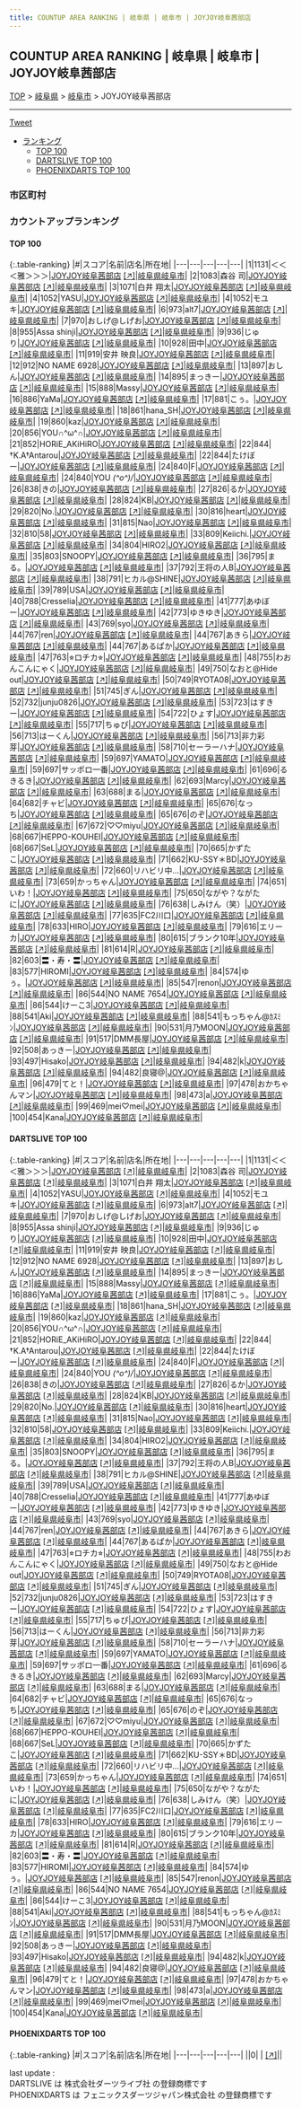 ```yaml
---
title: COUNTUP AREA RANKING | 岐阜県 | 岐阜市 | JOYJOY岐阜茜部店
---
```

## COUNTUP AREA RANKING | 岐阜県 | 岐阜市 | JOYJOY岐阜茜部店

[TOP](/darts/rank/) > [岐阜県](/darts/rank/岐阜県/) > [岐阜市](/darts/rank/岐阜県/岐阜市/) > JOYJOY岐阜茜部店

___

<a href="https://twitter.com/share?ref_src=twsrc%5Etfw" data-text="COUNTUP AREA RANKING | 岐阜県岐阜市JOYJOY岐阜茜部店" class="twitter-share-button" data-hashtags="DARTSLIVE,PHOENIXDARTS,darts,ダーツ" data-show-count="false">Tweet</a>

* [ランキング](#カウントアップランキング)
    * [TOP 100](#top-100)
    * [DARTSLIVE TOP 100](#dartslive-top-100)
    * [PHOENIXDARTS TOP 100](#phoenixdarts-top-100)

### 市区町村

<ul>

</ul>

### カウントアップランキング

#### TOP 100



{:.table-ranking}
|#|スコア|名前|店名|所在地|
|---|---|---|---|---|
|1|1131|<span class="rank-name-dl">＜＜＜雅＞＞＞</span>|<a href="/darts/rank/shops/19bf92dfd592dc99774c926eb736cb5a.html">JOYJOY岐阜茜部店</a> <a href="https://search.dartslive.com/jp/shop/19bf92dfd592dc99774c926eb736cb5a">[↗]</a>|<a href="/darts/rank/岐阜県/岐阜市">岐阜県岐阜市</a>|
|2|1083|<span class="rank-name-dl">森谷 司</span>|<a href="/darts/rank/shops/19bf92dfd592dc99774c926eb736cb5a.html">JOYJOY岐阜茜部店</a> <a href="https://search.dartslive.com/jp/shop/19bf92dfd592dc99774c926eb736cb5a">[↗]</a>|<a href="/darts/rank/岐阜県/岐阜市">岐阜県岐阜市</a>|
|3|1071|<span class="rank-name-dl">白井 翔太</span>|<a href="/darts/rank/shops/19bf92dfd592dc99774c926eb736cb5a.html">JOYJOY岐阜茜部店</a> <a href="https://search.dartslive.com/jp/shop/19bf92dfd592dc99774c926eb736cb5a">[↗]</a>|<a href="/darts/rank/岐阜県/岐阜市">岐阜県岐阜市</a>|
|4|1052|<span class="rank-name-dl">YASU</span>|<a href="/darts/rank/shops/19bf92dfd592dc99774c926eb736cb5a.html">JOYJOY岐阜茜部店</a> <a href="https://search.dartslive.com/jp/shop/19bf92dfd592dc99774c926eb736cb5a">[↗]</a>|<a href="/darts/rank/岐阜県/岐阜市">岐阜県岐阜市</a>|
|4|1052|<span class="rank-name-dl">モユキ</span>|<a href="/darts/rank/shops/19bf92dfd592dc99774c926eb736cb5a.html">JOYJOY岐阜茜部店</a> <a href="https://search.dartslive.com/jp/shop/19bf92dfd592dc99774c926eb736cb5a">[↗]</a>|<a href="/darts/rank/岐阜県/岐阜市">岐阜県岐阜市</a>|
|6|973|<span class="rank-name-dl">alt7</span>|<a href="/darts/rank/shops/19bf92dfd592dc99774c926eb736cb5a.html">JOYJOY岐阜茜部店</a> <a href="https://search.dartslive.com/jp/shop/19bf92dfd592dc99774c926eb736cb5a">[↗]</a>|<a href="/darts/rank/岐阜県/岐阜市">岐阜県岐阜市</a>|
|7|970|<span class="rank-name-dl">おしげ@しげお</span>|<a href="/darts/rank/shops/19bf92dfd592dc99774c926eb736cb5a.html">JOYJOY岐阜茜部店</a> <a href="https://search.dartslive.com/jp/shop/19bf92dfd592dc99774c926eb736cb5a">[↗]</a>|<a href="/darts/rank/岐阜県/岐阜市">岐阜県岐阜市</a>|
|8|955|<span class="rank-name-dl">Assa shinji</span>|<a href="/darts/rank/shops/19bf92dfd592dc99774c926eb736cb5a.html">JOYJOY岐阜茜部店</a> <a href="https://search.dartslive.com/jp/shop/19bf92dfd592dc99774c926eb736cb5a">[↗]</a>|<a href="/darts/rank/岐阜県/岐阜市">岐阜県岐阜市</a>|
|9|936|<span class="rank-name-dl">じゅり</span>|<a href="/darts/rank/shops/19bf92dfd592dc99774c926eb736cb5a.html">JOYJOY岐阜茜部店</a> <a href="https://search.dartslive.com/jp/shop/19bf92dfd592dc99774c926eb736cb5a">[↗]</a>|<a href="/darts/rank/岐阜県/岐阜市">岐阜県岐阜市</a>|
|10|928|<span class="rank-name-dl">田中</span>|<a href="/darts/rank/shops/19bf92dfd592dc99774c926eb736cb5a.html">JOYJOY岐阜茜部店</a> <a href="https://search.dartslive.com/jp/shop/19bf92dfd592dc99774c926eb736cb5a">[↗]</a>|<a href="/darts/rank/岐阜県/岐阜市">岐阜県岐阜市</a>|
|11|919|<span class="rank-name-dl">安井 映良</span>|<a href="/darts/rank/shops/19bf92dfd592dc99774c926eb736cb5a.html">JOYJOY岐阜茜部店</a> <a href="https://search.dartslive.com/jp/shop/19bf92dfd592dc99774c926eb736cb5a">[↗]</a>|<a href="/darts/rank/岐阜県/岐阜市">岐阜県岐阜市</a>|
|12|912|<span class="rank-name-dl">NO NAME 6928</span>|<a href="/darts/rank/shops/19bf92dfd592dc99774c926eb736cb5a.html">JOYJOY岐阜茜部店</a> <a href="https://search.dartslive.com/jp/shop/19bf92dfd592dc99774c926eb736cb5a">[↗]</a>|<a href="/darts/rank/岐阜県/岐阜市">岐阜県岐阜市</a>|
|13|897|<span class="rank-name-dl">おしん</span>|<a href="/darts/rank/shops/19bf92dfd592dc99774c926eb736cb5a.html">JOYJOY岐阜茜部店</a> <a href="https://search.dartslive.com/jp/shop/19bf92dfd592dc99774c926eb736cb5a">[↗]</a>|<a href="/darts/rank/岐阜県/岐阜市">岐阜県岐阜市</a>|
|14|895|<span class="rank-name-dl">まっきー</span>|<a href="/darts/rank/shops/19bf92dfd592dc99774c926eb736cb5a.html">JOYJOY岐阜茜部店</a> <a href="https://search.dartslive.com/jp/shop/19bf92dfd592dc99774c926eb736cb5a">[↗]</a>|<a href="/darts/rank/岐阜県/岐阜市">岐阜県岐阜市</a>|
|15|888|<span class="rank-name-dl">Massy</span>|<a href="/darts/rank/shops/19bf92dfd592dc99774c926eb736cb5a.html">JOYJOY岐阜茜部店</a> <a href="https://search.dartslive.com/jp/shop/19bf92dfd592dc99774c926eb736cb5a">[↗]</a>|<a href="/darts/rank/岐阜県/岐阜市">岐阜県岐阜市</a>|
|16|886|<span class="rank-name-dl">YaMa</span>|<a href="/darts/rank/shops/19bf92dfd592dc99774c926eb736cb5a.html">JOYJOY岐阜茜部店</a> <a href="https://search.dartslive.com/jp/shop/19bf92dfd592dc99774c926eb736cb5a">[↗]</a>|<a href="/darts/rank/岐阜県/岐阜市">岐阜県岐阜市</a>|
|17|881|<span class="rank-name-dl">こぅ。</span>|<a href="/darts/rank/shops/19bf92dfd592dc99774c926eb736cb5a.html">JOYJOY岐阜茜部店</a> <a href="https://search.dartslive.com/jp/shop/19bf92dfd592dc99774c926eb736cb5a">[↗]</a>|<a href="/darts/rank/岐阜県/岐阜市">岐阜県岐阜市</a>|
|18|861|<span class="rank-name-dl">hana_SH</span>|<a href="/darts/rank/shops/19bf92dfd592dc99774c926eb736cb5a.html">JOYJOY岐阜茜部店</a> <a href="https://search.dartslive.com/jp/shop/19bf92dfd592dc99774c926eb736cb5a">[↗]</a>|<a href="/darts/rank/岐阜県/岐阜市">岐阜県岐阜市</a>|
|19|860|<span class="rank-name-dl">kaz</span>|<a href="/darts/rank/shops/19bf92dfd592dc99774c926eb736cb5a.html">JOYJOY岐阜茜部店</a> <a href="https://search.dartslive.com/jp/shop/19bf92dfd592dc99774c926eb736cb5a">[↗]</a>|<a href="/darts/rank/岐阜県/岐阜市">岐阜県岐阜市</a>|
|20|856|<span class="rank-name-dl">YOU∩^ω^∩</span>|<a href="/darts/rank/shops/19bf92dfd592dc99774c926eb736cb5a.html">JOYJOY岐阜茜部店</a> <a href="https://search.dartslive.com/jp/shop/19bf92dfd592dc99774c926eb736cb5a">[↗]</a>|<a href="/darts/rank/岐阜県/岐阜市">岐阜県岐阜市</a>|
|21|852|<span class="rank-name-dl">HORiE_AKiHiRO</span>|<a href="/darts/rank/shops/19bf92dfd592dc99774c926eb736cb5a.html">JOYJOY岐阜茜部店</a> <a href="https://search.dartslive.com/jp/shop/19bf92dfd592dc99774c926eb736cb5a">[↗]</a>|<a href="/darts/rank/岐阜県/岐阜市">岐阜県岐阜市</a>|
|22|844|<span class="rank-name-dl">†K.A†Antarou</span>|<a href="/darts/rank/shops/19bf92dfd592dc99774c926eb736cb5a.html">JOYJOY岐阜茜部店</a> <a href="https://search.dartslive.com/jp/shop/19bf92dfd592dc99774c926eb736cb5a">[↗]</a>|<a href="/darts/rank/岐阜県/岐阜市">岐阜県岐阜市</a>|
|22|844|<span class="rank-name-dl">たけぼー</span>|<a href="/darts/rank/shops/19bf92dfd592dc99774c926eb736cb5a.html">JOYJOY岐阜茜部店</a> <a href="https://search.dartslive.com/jp/shop/19bf92dfd592dc99774c926eb736cb5a">[↗]</a>|<a href="/darts/rank/岐阜県/岐阜市">岐阜県岐阜市</a>|
|24|840|<span class="rank-name-dl">F</span>|<a href="/darts/rank/shops/19bf92dfd592dc99774c926eb736cb5a.html">JOYJOY岐阜茜部店</a> <a href="https://search.dartslive.com/jp/shop/19bf92dfd592dc99774c926eb736cb5a">[↗]</a>|<a href="/darts/rank/岐阜県/岐阜市">岐阜県岐阜市</a>|
|24|840|<span class="rank-name-dl">YOU *\(^o^)/*</span>|<a href="/darts/rank/shops/19bf92dfd592dc99774c926eb736cb5a.html">JOYJOY岐阜茜部店</a> <a href="https://search.dartslive.com/jp/shop/19bf92dfd592dc99774c926eb736cb5a">[↗]</a>|<a href="/darts/rank/岐阜県/岐阜市">岐阜県岐阜市</a>|
|26|838|<span class="rank-name-dl">きの</span>|<a href="/darts/rank/shops/19bf92dfd592dc99774c926eb736cb5a.html">JOYJOY岐阜茜部店</a> <a href="https://search.dartslive.com/jp/shop/19bf92dfd592dc99774c926eb736cb5a">[↗]</a>|<a href="/darts/rank/岐阜県/岐阜市">岐阜県岐阜市</a>|
|27|826|<span class="rank-name-dl">るか</span>|<a href="/darts/rank/shops/19bf92dfd592dc99774c926eb736cb5a.html">JOYJOY岐阜茜部店</a> <a href="https://search.dartslive.com/jp/shop/19bf92dfd592dc99774c926eb736cb5a">[↗]</a>|<a href="/darts/rank/岐阜県/岐阜市">岐阜県岐阜市</a>|
|28|824|<span class="rank-name-dl">KB</span>|<a href="/darts/rank/shops/19bf92dfd592dc99774c926eb736cb5a.html">JOYJOY岐阜茜部店</a> <a href="https://search.dartslive.com/jp/shop/19bf92dfd592dc99774c926eb736cb5a">[↗]</a>|<a href="/darts/rank/岐阜県/岐阜市">岐阜県岐阜市</a>|
|29|820|<span class="rank-name-dl">No.</span>|<a href="/darts/rank/shops/19bf92dfd592dc99774c926eb736cb5a.html">JOYJOY岐阜茜部店</a> <a href="https://search.dartslive.com/jp/shop/19bf92dfd592dc99774c926eb736cb5a">[↗]</a>|<a href="/darts/rank/岐阜県/岐阜市">岐阜県岐阜市</a>|
|30|816|<span class="rank-name-dl">heart</span>|<a href="/darts/rank/shops/19bf92dfd592dc99774c926eb736cb5a.html">JOYJOY岐阜茜部店</a> <a href="https://search.dartslive.com/jp/shop/19bf92dfd592dc99774c926eb736cb5a">[↗]</a>|<a href="/darts/rank/岐阜県/岐阜市">岐阜県岐阜市</a>|
|31|815|<span class="rank-name-dl">Nao</span>|<a href="/darts/rank/shops/19bf92dfd592dc99774c926eb736cb5a.html">JOYJOY岐阜茜部店</a> <a href="https://search.dartslive.com/jp/shop/19bf92dfd592dc99774c926eb736cb5a">[↗]</a>|<a href="/darts/rank/岐阜県/岐阜市">岐阜県岐阜市</a>|
|32|810|<span class="rank-name-dl">58</span>|<a href="/darts/rank/shops/19bf92dfd592dc99774c926eb736cb5a.html">JOYJOY岐阜茜部店</a> <a href="https://search.dartslive.com/jp/shop/19bf92dfd592dc99774c926eb736cb5a">[↗]</a>|<a href="/darts/rank/岐阜県/岐阜市">岐阜県岐阜市</a>|
|33|809|<span class="rank-name-dl">Keiichi.</span>|<a href="/darts/rank/shops/19bf92dfd592dc99774c926eb736cb5a.html">JOYJOY岐阜茜部店</a> <a href="https://search.dartslive.com/jp/shop/19bf92dfd592dc99774c926eb736cb5a">[↗]</a>|<a href="/darts/rank/岐阜県/岐阜市">岐阜県岐阜市</a>|
|34|804|<span class="rank-name-dl">HIRO2</span>|<a href="/darts/rank/shops/19bf92dfd592dc99774c926eb736cb5a.html">JOYJOY岐阜茜部店</a> <a href="https://search.dartslive.com/jp/shop/19bf92dfd592dc99774c926eb736cb5a">[↗]</a>|<a href="/darts/rank/岐阜県/岐阜市">岐阜県岐阜市</a>|
|35|803|<span class="rank-name-dl">SNOOPY</span>|<a href="/darts/rank/shops/19bf92dfd592dc99774c926eb736cb5a.html">JOYJOY岐阜茜部店</a> <a href="https://search.dartslive.com/jp/shop/19bf92dfd592dc99774c926eb736cb5a">[↗]</a>|<a href="/darts/rank/岐阜県/岐阜市">岐阜県岐阜市</a>|
|36|795|<span class="rank-name-dl">まる。</span>|<a href="/darts/rank/shops/19bf92dfd592dc99774c926eb736cb5a.html">JOYJOY岐阜茜部店</a> <a href="https://search.dartslive.com/jp/shop/19bf92dfd592dc99774c926eb736cb5a">[↗]</a>|<a href="/darts/rank/岐阜県/岐阜市">岐阜県岐阜市</a>|
|37|792|<span class="rank-name-dl">王将の人B</span>|<a href="/darts/rank/shops/19bf92dfd592dc99774c926eb736cb5a.html">JOYJOY岐阜茜部店</a> <a href="https://search.dartslive.com/jp/shop/19bf92dfd592dc99774c926eb736cb5a">[↗]</a>|<a href="/darts/rank/岐阜県/岐阜市">岐阜県岐阜市</a>|
|38|791|<span class="rank-name-dl">ヒカル@SHINE</span>|<a href="/darts/rank/shops/19bf92dfd592dc99774c926eb736cb5a.html">JOYJOY岐阜茜部店</a> <a href="https://search.dartslive.com/jp/shop/19bf92dfd592dc99774c926eb736cb5a">[↗]</a>|<a href="/darts/rank/岐阜県/岐阜市">岐阜県岐阜市</a>|
|39|789|<span class="rank-name-dl">USA</span>|<a href="/darts/rank/shops/19bf92dfd592dc99774c926eb736cb5a.html">JOYJOY岐阜茜部店</a> <a href="https://search.dartslive.com/jp/shop/19bf92dfd592dc99774c926eb736cb5a">[↗]</a>|<a href="/darts/rank/岐阜県/岐阜市">岐阜県岐阜市</a>|
|40|788|<span class="rank-name-dl">Cresselia</span>|<a href="/darts/rank/shops/19bf92dfd592dc99774c926eb736cb5a.html">JOYJOY岐阜茜部店</a> <a href="https://search.dartslive.com/jp/shop/19bf92dfd592dc99774c926eb736cb5a">[↗]</a>|<a href="/darts/rank/岐阜県/岐阜市">岐阜県岐阜市</a>|
|41|777|<span class="rank-name-dl">あゆぼー</span>|<a href="/darts/rank/shops/19bf92dfd592dc99774c926eb736cb5a.html">JOYJOY岐阜茜部店</a> <a href="https://search.dartslive.com/jp/shop/19bf92dfd592dc99774c926eb736cb5a">[↗]</a>|<a href="/darts/rank/岐阜県/岐阜市">岐阜県岐阜市</a>|
|42|773|<span class="rank-name-dl">ゆきゆき</span>|<a href="/darts/rank/shops/19bf92dfd592dc99774c926eb736cb5a.html">JOYJOY岐阜茜部店</a> <a href="https://search.dartslive.com/jp/shop/19bf92dfd592dc99774c926eb736cb5a">[↗]</a>|<a href="/darts/rank/岐阜県/岐阜市">岐阜県岐阜市</a>|
|43|769|<span class="rank-name-dl">syo</span>|<a href="/darts/rank/shops/19bf92dfd592dc99774c926eb736cb5a.html">JOYJOY岐阜茜部店</a> <a href="https://search.dartslive.com/jp/shop/19bf92dfd592dc99774c926eb736cb5a">[↗]</a>|<a href="/darts/rank/岐阜県/岐阜市">岐阜県岐阜市</a>|
|44|767|<span class="rank-name-dl">ren</span>|<a href="/darts/rank/shops/19bf92dfd592dc99774c926eb736cb5a.html">JOYJOY岐阜茜部店</a> <a href="https://search.dartslive.com/jp/shop/19bf92dfd592dc99774c926eb736cb5a">[↗]</a>|<a href="/darts/rank/岐阜県/岐阜市">岐阜県岐阜市</a>|
|44|767|<span class="rank-name-dl">あきら</span>|<a href="/darts/rank/shops/19bf92dfd592dc99774c926eb736cb5a.html">JOYJOY岐阜茜部店</a> <a href="https://search.dartslive.com/jp/shop/19bf92dfd592dc99774c926eb736cb5a">[↗]</a>|<a href="/darts/rank/岐阜県/岐阜市">岐阜県岐阜市</a>|
|44|767|<span class="rank-name-dl">あるぱか</span>|<a href="/darts/rank/shops/19bf92dfd592dc99774c926eb736cb5a.html">JOYJOY岐阜茜部店</a> <a href="https://search.dartslive.com/jp/shop/19bf92dfd592dc99774c926eb736cb5a">[↗]</a>|<a href="/darts/rank/岐阜県/岐阜市">岐阜県岐阜市</a>|
|47|763|<span class="rank-name-dl">⭐︎ロチカ⭐︎</span>|<a href="/darts/rank/shops/19bf92dfd592dc99774c926eb736cb5a.html">JOYJOY岐阜茜部店</a> <a href="https://search.dartslive.com/jp/shop/19bf92dfd592dc99774c926eb736cb5a">[↗]</a>|<a href="/darts/rank/岐阜県/岐阜市">岐阜県岐阜市</a>|
|48|755|<span class="rank-name-dl">わおんこんにゃく</span>|<a href="/darts/rank/shops/19bf92dfd592dc99774c926eb736cb5a.html">JOYJOY岐阜茜部店</a> <a href="https://search.dartslive.com/jp/shop/19bf92dfd592dc99774c926eb736cb5a">[↗]</a>|<a href="/darts/rank/岐阜県/岐阜市">岐阜県岐阜市</a>|
|49|750|<span class="rank-name-dl">なおと@Hide out</span>|<a href="/darts/rank/shops/19bf92dfd592dc99774c926eb736cb5a.html">JOYJOY岐阜茜部店</a> <a href="https://search.dartslive.com/jp/shop/19bf92dfd592dc99774c926eb736cb5a">[↗]</a>|<a href="/darts/rank/岐阜県/岐阜市">岐阜県岐阜市</a>|
|50|749|<span class="rank-name-dl">RYOTA08</span>|<a href="/darts/rank/shops/19bf92dfd592dc99774c926eb736cb5a.html">JOYJOY岐阜茜部店</a> <a href="https://search.dartslive.com/jp/shop/19bf92dfd592dc99774c926eb736cb5a">[↗]</a>|<a href="/darts/rank/岐阜県/岐阜市">岐阜県岐阜市</a>|
|51|745|<span class="rank-name-dl">ぎん</span>|<a href="/darts/rank/shops/19bf92dfd592dc99774c926eb736cb5a.html">JOYJOY岐阜茜部店</a> <a href="https://search.dartslive.com/jp/shop/19bf92dfd592dc99774c926eb736cb5a">[↗]</a>|<a href="/darts/rank/岐阜県/岐阜市">岐阜県岐阜市</a>|
|52|732|<span class="rank-name-dl">junju0826</span>|<a href="/darts/rank/shops/19bf92dfd592dc99774c926eb736cb5a.html">JOYJOY岐阜茜部店</a> <a href="https://search.dartslive.com/jp/shop/19bf92dfd592dc99774c926eb736cb5a">[↗]</a>|<a href="/darts/rank/岐阜県/岐阜市">岐阜県岐阜市</a>|
|53|723|<span class="rank-name-dl">はすきー</span>|<a href="/darts/rank/shops/19bf92dfd592dc99774c926eb736cb5a.html">JOYJOY岐阜茜部店</a> <a href="https://search.dartslive.com/jp/shop/19bf92dfd592dc99774c926eb736cb5a">[↗]</a>|<a href="/darts/rank/岐阜県/岐阜市">岐阜県岐阜市</a>|
|54|722|<span class="rank-name-dl">ひょす</span>|<a href="/darts/rank/shops/19bf92dfd592dc99774c926eb736cb5a.html">JOYJOY岐阜茜部店</a> <a href="https://search.dartslive.com/jp/shop/19bf92dfd592dc99774c926eb736cb5a">[↗]</a>|<a href="/darts/rank/岐阜県/岐阜市">岐阜県岐阜市</a>|
|55|717|<span class="rank-name-dl">ちゅぴ</span>|<a href="/darts/rank/shops/19bf92dfd592dc99774c926eb736cb5a.html">JOYJOY岐阜茜部店</a> <a href="https://search.dartslive.com/jp/shop/19bf92dfd592dc99774c926eb736cb5a">[↗]</a>|<a href="/darts/rank/岐阜県/岐阜市">岐阜県岐阜市</a>|
|56|713|<span class="rank-name-dl">はーくん</span>|<a href="/darts/rank/shops/19bf92dfd592dc99774c926eb736cb5a.html">JOYJOY岐阜茜部店</a> <a href="https://search.dartslive.com/jp/shop/19bf92dfd592dc99774c926eb736cb5a">[↗]</a>|<a href="/darts/rank/岐阜県/岐阜市">岐阜県岐阜市</a>|
|56|713|<span class="rank-name-dl">非力彩芽</span>|<a href="/darts/rank/shops/19bf92dfd592dc99774c926eb736cb5a.html">JOYJOY岐阜茜部店</a> <a href="https://search.dartslive.com/jp/shop/19bf92dfd592dc99774c926eb736cb5a">[↗]</a>|<a href="/darts/rank/岐阜県/岐阜市">岐阜県岐阜市</a>|
|58|710|<span class="rank-name-dl">セーラーハナ</span>|<a href="/darts/rank/shops/19bf92dfd592dc99774c926eb736cb5a.html">JOYJOY岐阜茜部店</a> <a href="https://search.dartslive.com/jp/shop/19bf92dfd592dc99774c926eb736cb5a">[↗]</a>|<a href="/darts/rank/岐阜県/岐阜市">岐阜県岐阜市</a>|
|59|697|<span class="rank-name-dl">YAMATO</span>|<a href="/darts/rank/shops/19bf92dfd592dc99774c926eb736cb5a.html">JOYJOY岐阜茜部店</a> <a href="https://search.dartslive.com/jp/shop/19bf92dfd592dc99774c926eb736cb5a">[↗]</a>|<a href="/darts/rank/岐阜県/岐阜市">岐阜県岐阜市</a>|
|59|697|<span class="rank-name-dl">サッポロ一番</span>|<a href="/darts/rank/shops/19bf92dfd592dc99774c926eb736cb5a.html">JOYJOY岐阜茜部店</a> <a href="https://search.dartslive.com/jp/shop/19bf92dfd592dc99774c926eb736cb5a">[↗]</a>|<a href="/darts/rank/岐阜県/岐阜市">岐阜県岐阜市</a>|
|61|696|<span class="rank-name-dl">るきるき</span>|<a href="/darts/rank/shops/19bf92dfd592dc99774c926eb736cb5a.html">JOYJOY岐阜茜部店</a> <a href="https://search.dartslive.com/jp/shop/19bf92dfd592dc99774c926eb736cb5a">[↗]</a>|<a href="/darts/rank/岐阜県/岐阜市">岐阜県岐阜市</a>|
|62|693|<span class="rank-name-dl">Marcy</span>|<a href="/darts/rank/shops/19bf92dfd592dc99774c926eb736cb5a.html">JOYJOY岐阜茜部店</a> <a href="https://search.dartslive.com/jp/shop/19bf92dfd592dc99774c926eb736cb5a">[↗]</a>|<a href="/darts/rank/岐阜県/岐阜市">岐阜県岐阜市</a>|
|63|688|<span class="rank-name-dl">まる</span>|<a href="/darts/rank/shops/19bf92dfd592dc99774c926eb736cb5a.html">JOYJOY岐阜茜部店</a> <a href="https://search.dartslive.com/jp/shop/19bf92dfd592dc99774c926eb736cb5a">[↗]</a>|<a href="/darts/rank/岐阜県/岐阜市">岐阜県岐阜市</a>|
|64|682|<span class="rank-name-dl">チャビ</span>|<a href="/darts/rank/shops/19bf92dfd592dc99774c926eb736cb5a.html">JOYJOY岐阜茜部店</a> <a href="https://search.dartslive.com/jp/shop/19bf92dfd592dc99774c926eb736cb5a">[↗]</a>|<a href="/darts/rank/岐阜県/岐阜市">岐阜県岐阜市</a>|
|65|676|<span class="rank-name-dl">なっち</span>|<a href="/darts/rank/shops/19bf92dfd592dc99774c926eb736cb5a.html">JOYJOY岐阜茜部店</a> <a href="https://search.dartslive.com/jp/shop/19bf92dfd592dc99774c926eb736cb5a">[↗]</a>|<a href="/darts/rank/岐阜県/岐阜市">岐阜県岐阜市</a>|
|65|676|<span class="rank-name-dl">のぞ</span>|<a href="/darts/rank/shops/19bf92dfd592dc99774c926eb736cb5a.html">JOYJOY岐阜茜部店</a> <a href="https://search.dartslive.com/jp/shop/19bf92dfd592dc99774c926eb736cb5a">[↗]</a>|<a href="/darts/rank/岐阜県/岐阜市">岐阜県岐阜市</a>|
|67|672|<span class="rank-name-dl">♡♡miyu</span>|<a href="/darts/rank/shops/19bf92dfd592dc99774c926eb736cb5a.html">JOYJOY岐阜茜部店</a> <a href="https://search.dartslive.com/jp/shop/19bf92dfd592dc99774c926eb736cb5a">[↗]</a>|<a href="/darts/rank/岐阜県/岐阜市">岐阜県岐阜市</a>|
|68|667|<span class="rank-name-dl">HEPPO-KOUHEI</span>|<a href="/darts/rank/shops/19bf92dfd592dc99774c926eb736cb5a.html">JOYJOY岐阜茜部店</a> <a href="https://search.dartslive.com/jp/shop/19bf92dfd592dc99774c926eb736cb5a">[↗]</a>|<a href="/darts/rank/岐阜県/岐阜市">岐阜県岐阜市</a>|
|68|667|<span class="rank-name-dl">SeL</span>|<a href="/darts/rank/shops/19bf92dfd592dc99774c926eb736cb5a.html">JOYJOY岐阜茜部店</a> <a href="https://search.dartslive.com/jp/shop/19bf92dfd592dc99774c926eb736cb5a">[↗]</a>|<a href="/darts/rank/岐阜県/岐阜市">岐阜県岐阜市</a>|
|70|665|<span class="rank-name-dl">かずたこ</span>|<a href="/darts/rank/shops/19bf92dfd592dc99774c926eb736cb5a.html">JOYJOY岐阜茜部店</a> <a href="https://search.dartslive.com/jp/shop/19bf92dfd592dc99774c926eb736cb5a">[↗]</a>|<a href="/darts/rank/岐阜県/岐阜市">岐阜県岐阜市</a>|
|71|662|<span class="rank-name-dl">KU-SSY＊BD</span>|<a href="/darts/rank/shops/19bf92dfd592dc99774c926eb736cb5a.html">JOYJOY岐阜茜部店</a> <a href="https://search.dartslive.com/jp/shop/19bf92dfd592dc99774c926eb736cb5a">[↗]</a>|<a href="/darts/rank/岐阜県/岐阜市">岐阜県岐阜市</a>|
|72|660|<span class="rank-name-dl">リハビリ中…</span>|<a href="/darts/rank/shops/19bf92dfd592dc99774c926eb736cb5a.html">JOYJOY岐阜茜部店</a> <a href="https://search.dartslive.com/jp/shop/19bf92dfd592dc99774c926eb736cb5a">[↗]</a>|<a href="/darts/rank/岐阜県/岐阜市">岐阜県岐阜市</a>|
|73|659|<span class="rank-name-dl">かっちゃん</span>|<a href="/darts/rank/shops/19bf92dfd592dc99774c926eb736cb5a.html">JOYJOY岐阜茜部店</a> <a href="https://search.dartslive.com/jp/shop/19bf92dfd592dc99774c926eb736cb5a">[↗]</a>|<a href="/darts/rank/岐阜県/岐阜市">岐阜県岐阜市</a>|
|74|651|<span class="rank-name-dl">いわ！</span>|<a href="/darts/rank/shops/19bf92dfd592dc99774c926eb736cb5a.html">JOYJOY岐阜茜部店</a> <a href="https://search.dartslive.com/jp/shop/19bf92dfd592dc99774c926eb736cb5a">[↗]</a>|<a href="/darts/rank/岐阜県/岐阜市">岐阜県岐阜市</a>|
|75|650|<span class="rank-name-dl">ながや？ながたに</span>|<a href="/darts/rank/shops/19bf92dfd592dc99774c926eb736cb5a.html">JOYJOY岐阜茜部店</a> <a href="https://search.dartslive.com/jp/shop/19bf92dfd592dc99774c926eb736cb5a">[↗]</a>|<a href="/darts/rank/岐阜県/岐阜市">岐阜県岐阜市</a>|
|76|638|<span class="rank-name-dl">しみけん（笑）</span>|<a href="/darts/rank/shops/19bf92dfd592dc99774c926eb736cb5a.html">JOYJOY岐阜茜部店</a> <a href="https://search.dartslive.com/jp/shop/19bf92dfd592dc99774c926eb736cb5a">[↗]</a>|<a href="/darts/rank/岐阜県/岐阜市">岐阜県岐阜市</a>|
|77|635|<span class="rank-name-dl">FC2川口</span>|<a href="/darts/rank/shops/19bf92dfd592dc99774c926eb736cb5a.html">JOYJOY岐阜茜部店</a> <a href="https://search.dartslive.com/jp/shop/19bf92dfd592dc99774c926eb736cb5a">[↗]</a>|<a href="/darts/rank/岐阜県/岐阜市">岐阜県岐阜市</a>|
|78|633|<span class="rank-name-dl">HIRO</span>|<a href="/darts/rank/shops/19bf92dfd592dc99774c926eb736cb5a.html">JOYJOY岐阜茜部店</a> <a href="https://search.dartslive.com/jp/shop/19bf92dfd592dc99774c926eb736cb5a">[↗]</a>|<a href="/darts/rank/岐阜県/岐阜市">岐阜県岐阜市</a>|
|79|616|<span class="rank-name-dl">エリーカ</span>|<a href="/darts/rank/shops/19bf92dfd592dc99774c926eb736cb5a.html">JOYJOY岐阜茜部店</a> <a href="https://search.dartslive.com/jp/shop/19bf92dfd592dc99774c926eb736cb5a">[↗]</a>|<a href="/darts/rank/岐阜県/岐阜市">岐阜県岐阜市</a>|
|80|615|<span class="rank-name-dl">ブランク10年</span>|<a href="/darts/rank/shops/19bf92dfd592dc99774c926eb736cb5a.html">JOYJOY岐阜茜部店</a> <a href="https://search.dartslive.com/jp/shop/19bf92dfd592dc99774c926eb736cb5a">[↗]</a>|<a href="/darts/rank/岐阜県/岐阜市">岐阜県岐阜市</a>|
|81|614|<span class="rank-name-dl">R</span>|<a href="/darts/rank/shops/19bf92dfd592dc99774c926eb736cb5a.html">JOYJOY岐阜茜部店</a> <a href="https://search.dartslive.com/jp/shop/19bf92dfd592dc99774c926eb736cb5a">[↗]</a>|<a href="/darts/rank/岐阜県/岐阜市">岐阜県岐阜市</a>|
|82|603|<span class="rank-name-dl">〓・寿・〓</span>|<a href="/darts/rank/shops/19bf92dfd592dc99774c926eb736cb5a.html">JOYJOY岐阜茜部店</a> <a href="https://search.dartslive.com/jp/shop/19bf92dfd592dc99774c926eb736cb5a">[↗]</a>|<a href="/darts/rank/岐阜県/岐阜市">岐阜県岐阜市</a>|
|83|577|<span class="rank-name-dl">HIROMI</span>|<a href="/darts/rank/shops/19bf92dfd592dc99774c926eb736cb5a.html">JOYJOY岐阜茜部店</a> <a href="https://search.dartslive.com/jp/shop/19bf92dfd592dc99774c926eb736cb5a">[↗]</a>|<a href="/darts/rank/岐阜県/岐阜市">岐阜県岐阜市</a>|
|84|574|<span class="rank-name-dl">ゆぅ。</span>|<a href="/darts/rank/shops/19bf92dfd592dc99774c926eb736cb5a.html">JOYJOY岐阜茜部店</a> <a href="https://search.dartslive.com/jp/shop/19bf92dfd592dc99774c926eb736cb5a">[↗]</a>|<a href="/darts/rank/岐阜県/岐阜市">岐阜県岐阜市</a>|
|85|547|<span class="rank-name-dl">renon</span>|<a href="/darts/rank/shops/19bf92dfd592dc99774c926eb736cb5a.html">JOYJOY岐阜茜部店</a> <a href="https://search.dartslive.com/jp/shop/19bf92dfd592dc99774c926eb736cb5a">[↗]</a>|<a href="/darts/rank/岐阜県/岐阜市">岐阜県岐阜市</a>|
|86|544|<span class="rank-name-dl">NO NAME 7654</span>|<a href="/darts/rank/shops/19bf92dfd592dc99774c926eb736cb5a.html">JOYJOY岐阜茜部店</a> <a href="https://search.dartslive.com/jp/shop/19bf92dfd592dc99774c926eb736cb5a">[↗]</a>|<a href="/darts/rank/岐阜県/岐阜市">岐阜県岐阜市</a>|
|86|544|<span class="rank-name-dl">けーこ3</span>|<a href="/darts/rank/shops/19bf92dfd592dc99774c926eb736cb5a.html">JOYJOY岐阜茜部店</a> <a href="https://search.dartslive.com/jp/shop/19bf92dfd592dc99774c926eb736cb5a">[↗]</a>|<a href="/darts/rank/岐阜県/岐阜市">岐阜県岐阜市</a>|
|88|541|<span class="rank-name-dl">Aki</span>|<a href="/darts/rank/shops/19bf92dfd592dc99774c926eb736cb5a.html">JOYJOY岐阜茜部店</a> <a href="https://search.dartslive.com/jp/shop/19bf92dfd592dc99774c926eb736cb5a">[↗]</a>|<a href="/darts/rank/岐阜県/岐阜市">岐阜県岐阜市</a>|
|88|541|<span class="rank-name-dl">もっちゃん@ｶｽﾐﾝ</span>|<a href="/darts/rank/shops/19bf92dfd592dc99774c926eb736cb5a.html">JOYJOY岐阜茜部店</a> <a href="https://search.dartslive.com/jp/shop/19bf92dfd592dc99774c926eb736cb5a">[↗]</a>|<a href="/darts/rank/岐阜県/岐阜市">岐阜県岐阜市</a>|
|90|531|<span class="rank-name-dl">月乃MOON</span>|<a href="/darts/rank/shops/19bf92dfd592dc99774c926eb736cb5a.html">JOYJOY岐阜茜部店</a> <a href="https://search.dartslive.com/jp/shop/19bf92dfd592dc99774c926eb736cb5a">[↗]</a>|<a href="/darts/rank/岐阜県/岐阜市">岐阜県岐阜市</a>|
|91|517|<span class="rank-name-dl">DMM長屋</span>|<a href="/darts/rank/shops/19bf92dfd592dc99774c926eb736cb5a.html">JOYJOY岐阜茜部店</a> <a href="https://search.dartslive.com/jp/shop/19bf92dfd592dc99774c926eb736cb5a">[↗]</a>|<a href="/darts/rank/岐阜県/岐阜市">岐阜県岐阜市</a>|
|92|508|<span class="rank-name-dl">あっきー</span>|<a href="/darts/rank/shops/19bf92dfd592dc99774c926eb736cb5a.html">JOYJOY岐阜茜部店</a> <a href="https://search.dartslive.com/jp/shop/19bf92dfd592dc99774c926eb736cb5a">[↗]</a>|<a href="/darts/rank/岐阜県/岐阜市">岐阜県岐阜市</a>|
|93|497|<span class="rank-name-dl">Hisako</span>|<a href="/darts/rank/shops/19bf92dfd592dc99774c926eb736cb5a.html">JOYJOY岐阜茜部店</a> <a href="https://search.dartslive.com/jp/shop/19bf92dfd592dc99774c926eb736cb5a">[↗]</a>|<a href="/darts/rank/岐阜県/岐阜市">岐阜県岐阜市</a>|
|94|482|<span class="rank-name-dl">k</span>|<a href="/darts/rank/shops/19bf92dfd592dc99774c926eb736cb5a.html">JOYJOY岐阜茜部店</a> <a href="https://search.dartslive.com/jp/shop/19bf92dfd592dc99774c926eb736cb5a">[↗]</a>|<a href="/darts/rank/岐阜県/岐阜市">岐阜県岐阜市</a>|
|94|482|<span class="rank-name-dl">良寝@</span>|<a href="/darts/rank/shops/19bf92dfd592dc99774c926eb736cb5a.html">JOYJOY岐阜茜部店</a> <a href="https://search.dartslive.com/jp/shop/19bf92dfd592dc99774c926eb736cb5a">[↗]</a>|<a href="/darts/rank/岐阜県/岐阜市">岐阜県岐阜市</a>|
|96|479|<span class="rank-name-dl">てと！</span>|<a href="/darts/rank/shops/19bf92dfd592dc99774c926eb736cb5a.html">JOYJOY岐阜茜部店</a> <a href="https://search.dartslive.com/jp/shop/19bf92dfd592dc99774c926eb736cb5a">[↗]</a>|<a href="/darts/rank/岐阜県/岐阜市">岐阜県岐阜市</a>|
|97|478|<span class="rank-name-dl">おかちゃんマン</span>|<a href="/darts/rank/shops/19bf92dfd592dc99774c926eb736cb5a.html">JOYJOY岐阜茜部店</a> <a href="https://search.dartslive.com/jp/shop/19bf92dfd592dc99774c926eb736cb5a">[↗]</a>|<a href="/darts/rank/岐阜県/岐阜市">岐阜県岐阜市</a>|
|98|473|<span class="rank-name-dl">a</span>|<a href="/darts/rank/shops/19bf92dfd592dc99774c926eb736cb5a.html">JOYJOY岐阜茜部店</a> <a href="https://search.dartslive.com/jp/shop/19bf92dfd592dc99774c926eb736cb5a">[↗]</a>|<a href="/darts/rank/岐阜県/岐阜市">岐阜県岐阜市</a>|
|99|469|<span class="rank-name-dl">mei♡mei</span>|<a href="/darts/rank/shops/19bf92dfd592dc99774c926eb736cb5a.html">JOYJOY岐阜茜部店</a> <a href="https://search.dartslive.com/jp/shop/19bf92dfd592dc99774c926eb736cb5a">[↗]</a>|<a href="/darts/rank/岐阜県/岐阜市">岐阜県岐阜市</a>|
|100|454|<span class="rank-name-dl">Kana</span>|<a href="/darts/rank/shops/19bf92dfd592dc99774c926eb736cb5a.html">JOYJOY岐阜茜部店</a> <a href="https://search.dartslive.com/jp/shop/19bf92dfd592dc99774c926eb736cb5a">[↗]</a>|<a href="/darts/rank/岐阜県/岐阜市">岐阜県岐阜市</a>|


#### DARTSLIVE TOP 100



{:.table-ranking}
|#|スコア|名前|店名|所在地|
|---|---|---|---|---|
|1|1131|<span class="rank-name-dl">＜＜＜雅＞＞＞</span>|<a href="/darts/rank/shops/19bf92dfd592dc99774c926eb736cb5a.html">JOYJOY岐阜茜部店</a> <a href="https://search.dartslive.com/jp/shop/19bf92dfd592dc99774c926eb736cb5a">[↗]</a>|<a href="/darts/rank/岐阜県/岐阜市">岐阜県岐阜市</a>|
|2|1083|<span class="rank-name-dl">森谷 司</span>|<a href="/darts/rank/shops/19bf92dfd592dc99774c926eb736cb5a.html">JOYJOY岐阜茜部店</a> <a href="https://search.dartslive.com/jp/shop/19bf92dfd592dc99774c926eb736cb5a">[↗]</a>|<a href="/darts/rank/岐阜県/岐阜市">岐阜県岐阜市</a>|
|3|1071|<span class="rank-name-dl">白井 翔太</span>|<a href="/darts/rank/shops/19bf92dfd592dc99774c926eb736cb5a.html">JOYJOY岐阜茜部店</a> <a href="https://search.dartslive.com/jp/shop/19bf92dfd592dc99774c926eb736cb5a">[↗]</a>|<a href="/darts/rank/岐阜県/岐阜市">岐阜県岐阜市</a>|
|4|1052|<span class="rank-name-dl">YASU</span>|<a href="/darts/rank/shops/19bf92dfd592dc99774c926eb736cb5a.html">JOYJOY岐阜茜部店</a> <a href="https://search.dartslive.com/jp/shop/19bf92dfd592dc99774c926eb736cb5a">[↗]</a>|<a href="/darts/rank/岐阜県/岐阜市">岐阜県岐阜市</a>|
|4|1052|<span class="rank-name-dl">モユキ</span>|<a href="/darts/rank/shops/19bf92dfd592dc99774c926eb736cb5a.html">JOYJOY岐阜茜部店</a> <a href="https://search.dartslive.com/jp/shop/19bf92dfd592dc99774c926eb736cb5a">[↗]</a>|<a href="/darts/rank/岐阜県/岐阜市">岐阜県岐阜市</a>|
|6|973|<span class="rank-name-dl">alt7</span>|<a href="/darts/rank/shops/19bf92dfd592dc99774c926eb736cb5a.html">JOYJOY岐阜茜部店</a> <a href="https://search.dartslive.com/jp/shop/19bf92dfd592dc99774c926eb736cb5a">[↗]</a>|<a href="/darts/rank/岐阜県/岐阜市">岐阜県岐阜市</a>|
|7|970|<span class="rank-name-dl">おしげ@しげお</span>|<a href="/darts/rank/shops/19bf92dfd592dc99774c926eb736cb5a.html">JOYJOY岐阜茜部店</a> <a href="https://search.dartslive.com/jp/shop/19bf92dfd592dc99774c926eb736cb5a">[↗]</a>|<a href="/darts/rank/岐阜県/岐阜市">岐阜県岐阜市</a>|
|8|955|<span class="rank-name-dl">Assa shinji</span>|<a href="/darts/rank/shops/19bf92dfd592dc99774c926eb736cb5a.html">JOYJOY岐阜茜部店</a> <a href="https://search.dartslive.com/jp/shop/19bf92dfd592dc99774c926eb736cb5a">[↗]</a>|<a href="/darts/rank/岐阜県/岐阜市">岐阜県岐阜市</a>|
|9|936|<span class="rank-name-dl">じゅり</span>|<a href="/darts/rank/shops/19bf92dfd592dc99774c926eb736cb5a.html">JOYJOY岐阜茜部店</a> <a href="https://search.dartslive.com/jp/shop/19bf92dfd592dc99774c926eb736cb5a">[↗]</a>|<a href="/darts/rank/岐阜県/岐阜市">岐阜県岐阜市</a>|
|10|928|<span class="rank-name-dl">田中</span>|<a href="/darts/rank/shops/19bf92dfd592dc99774c926eb736cb5a.html">JOYJOY岐阜茜部店</a> <a href="https://search.dartslive.com/jp/shop/19bf92dfd592dc99774c926eb736cb5a">[↗]</a>|<a href="/darts/rank/岐阜県/岐阜市">岐阜県岐阜市</a>|
|11|919|<span class="rank-name-dl">安井 映良</span>|<a href="/darts/rank/shops/19bf92dfd592dc99774c926eb736cb5a.html">JOYJOY岐阜茜部店</a> <a href="https://search.dartslive.com/jp/shop/19bf92dfd592dc99774c926eb736cb5a">[↗]</a>|<a href="/darts/rank/岐阜県/岐阜市">岐阜県岐阜市</a>|
|12|912|<span class="rank-name-dl">NO NAME 6928</span>|<a href="/darts/rank/shops/19bf92dfd592dc99774c926eb736cb5a.html">JOYJOY岐阜茜部店</a> <a href="https://search.dartslive.com/jp/shop/19bf92dfd592dc99774c926eb736cb5a">[↗]</a>|<a href="/darts/rank/岐阜県/岐阜市">岐阜県岐阜市</a>|
|13|897|<span class="rank-name-dl">おしん</span>|<a href="/darts/rank/shops/19bf92dfd592dc99774c926eb736cb5a.html">JOYJOY岐阜茜部店</a> <a href="https://search.dartslive.com/jp/shop/19bf92dfd592dc99774c926eb736cb5a">[↗]</a>|<a href="/darts/rank/岐阜県/岐阜市">岐阜県岐阜市</a>|
|14|895|<span class="rank-name-dl">まっきー</span>|<a href="/darts/rank/shops/19bf92dfd592dc99774c926eb736cb5a.html">JOYJOY岐阜茜部店</a> <a href="https://search.dartslive.com/jp/shop/19bf92dfd592dc99774c926eb736cb5a">[↗]</a>|<a href="/darts/rank/岐阜県/岐阜市">岐阜県岐阜市</a>|
|15|888|<span class="rank-name-dl">Massy</span>|<a href="/darts/rank/shops/19bf92dfd592dc99774c926eb736cb5a.html">JOYJOY岐阜茜部店</a> <a href="https://search.dartslive.com/jp/shop/19bf92dfd592dc99774c926eb736cb5a">[↗]</a>|<a href="/darts/rank/岐阜県/岐阜市">岐阜県岐阜市</a>|
|16|886|<span class="rank-name-dl">YaMa</span>|<a href="/darts/rank/shops/19bf92dfd592dc99774c926eb736cb5a.html">JOYJOY岐阜茜部店</a> <a href="https://search.dartslive.com/jp/shop/19bf92dfd592dc99774c926eb736cb5a">[↗]</a>|<a href="/darts/rank/岐阜県/岐阜市">岐阜県岐阜市</a>|
|17|881|<span class="rank-name-dl">こぅ。</span>|<a href="/darts/rank/shops/19bf92dfd592dc99774c926eb736cb5a.html">JOYJOY岐阜茜部店</a> <a href="https://search.dartslive.com/jp/shop/19bf92dfd592dc99774c926eb736cb5a">[↗]</a>|<a href="/darts/rank/岐阜県/岐阜市">岐阜県岐阜市</a>|
|18|861|<span class="rank-name-dl">hana_SH</span>|<a href="/darts/rank/shops/19bf92dfd592dc99774c926eb736cb5a.html">JOYJOY岐阜茜部店</a> <a href="https://search.dartslive.com/jp/shop/19bf92dfd592dc99774c926eb736cb5a">[↗]</a>|<a href="/darts/rank/岐阜県/岐阜市">岐阜県岐阜市</a>|
|19|860|<span class="rank-name-dl">kaz</span>|<a href="/darts/rank/shops/19bf92dfd592dc99774c926eb736cb5a.html">JOYJOY岐阜茜部店</a> <a href="https://search.dartslive.com/jp/shop/19bf92dfd592dc99774c926eb736cb5a">[↗]</a>|<a href="/darts/rank/岐阜県/岐阜市">岐阜県岐阜市</a>|
|20|856|<span class="rank-name-dl">YOU∩^ω^∩</span>|<a href="/darts/rank/shops/19bf92dfd592dc99774c926eb736cb5a.html">JOYJOY岐阜茜部店</a> <a href="https://search.dartslive.com/jp/shop/19bf92dfd592dc99774c926eb736cb5a">[↗]</a>|<a href="/darts/rank/岐阜県/岐阜市">岐阜県岐阜市</a>|
|21|852|<span class="rank-name-dl">HORiE_AKiHiRO</span>|<a href="/darts/rank/shops/19bf92dfd592dc99774c926eb736cb5a.html">JOYJOY岐阜茜部店</a> <a href="https://search.dartslive.com/jp/shop/19bf92dfd592dc99774c926eb736cb5a">[↗]</a>|<a href="/darts/rank/岐阜県/岐阜市">岐阜県岐阜市</a>|
|22|844|<span class="rank-name-dl">†K.A†Antarou</span>|<a href="/darts/rank/shops/19bf92dfd592dc99774c926eb736cb5a.html">JOYJOY岐阜茜部店</a> <a href="https://search.dartslive.com/jp/shop/19bf92dfd592dc99774c926eb736cb5a">[↗]</a>|<a href="/darts/rank/岐阜県/岐阜市">岐阜県岐阜市</a>|
|22|844|<span class="rank-name-dl">たけぼー</span>|<a href="/darts/rank/shops/19bf92dfd592dc99774c926eb736cb5a.html">JOYJOY岐阜茜部店</a> <a href="https://search.dartslive.com/jp/shop/19bf92dfd592dc99774c926eb736cb5a">[↗]</a>|<a href="/darts/rank/岐阜県/岐阜市">岐阜県岐阜市</a>|
|24|840|<span class="rank-name-dl">F</span>|<a href="/darts/rank/shops/19bf92dfd592dc99774c926eb736cb5a.html">JOYJOY岐阜茜部店</a> <a href="https://search.dartslive.com/jp/shop/19bf92dfd592dc99774c926eb736cb5a">[↗]</a>|<a href="/darts/rank/岐阜県/岐阜市">岐阜県岐阜市</a>|
|24|840|<span class="rank-name-dl">YOU *\(^o^)/*</span>|<a href="/darts/rank/shops/19bf92dfd592dc99774c926eb736cb5a.html">JOYJOY岐阜茜部店</a> <a href="https://search.dartslive.com/jp/shop/19bf92dfd592dc99774c926eb736cb5a">[↗]</a>|<a href="/darts/rank/岐阜県/岐阜市">岐阜県岐阜市</a>|
|26|838|<span class="rank-name-dl">きの</span>|<a href="/darts/rank/shops/19bf92dfd592dc99774c926eb736cb5a.html">JOYJOY岐阜茜部店</a> <a href="https://search.dartslive.com/jp/shop/19bf92dfd592dc99774c926eb736cb5a">[↗]</a>|<a href="/darts/rank/岐阜県/岐阜市">岐阜県岐阜市</a>|
|27|826|<span class="rank-name-dl">るか</span>|<a href="/darts/rank/shops/19bf92dfd592dc99774c926eb736cb5a.html">JOYJOY岐阜茜部店</a> <a href="https://search.dartslive.com/jp/shop/19bf92dfd592dc99774c926eb736cb5a">[↗]</a>|<a href="/darts/rank/岐阜県/岐阜市">岐阜県岐阜市</a>|
|28|824|<span class="rank-name-dl">KB</span>|<a href="/darts/rank/shops/19bf92dfd592dc99774c926eb736cb5a.html">JOYJOY岐阜茜部店</a> <a href="https://search.dartslive.com/jp/shop/19bf92dfd592dc99774c926eb736cb5a">[↗]</a>|<a href="/darts/rank/岐阜県/岐阜市">岐阜県岐阜市</a>|
|29|820|<span class="rank-name-dl">No.</span>|<a href="/darts/rank/shops/19bf92dfd592dc99774c926eb736cb5a.html">JOYJOY岐阜茜部店</a> <a href="https://search.dartslive.com/jp/shop/19bf92dfd592dc99774c926eb736cb5a">[↗]</a>|<a href="/darts/rank/岐阜県/岐阜市">岐阜県岐阜市</a>|
|30|816|<span class="rank-name-dl">heart</span>|<a href="/darts/rank/shops/19bf92dfd592dc99774c926eb736cb5a.html">JOYJOY岐阜茜部店</a> <a href="https://search.dartslive.com/jp/shop/19bf92dfd592dc99774c926eb736cb5a">[↗]</a>|<a href="/darts/rank/岐阜県/岐阜市">岐阜県岐阜市</a>|
|31|815|<span class="rank-name-dl">Nao</span>|<a href="/darts/rank/shops/19bf92dfd592dc99774c926eb736cb5a.html">JOYJOY岐阜茜部店</a> <a href="https://search.dartslive.com/jp/shop/19bf92dfd592dc99774c926eb736cb5a">[↗]</a>|<a href="/darts/rank/岐阜県/岐阜市">岐阜県岐阜市</a>|
|32|810|<span class="rank-name-dl">58</span>|<a href="/darts/rank/shops/19bf92dfd592dc99774c926eb736cb5a.html">JOYJOY岐阜茜部店</a> <a href="https://search.dartslive.com/jp/shop/19bf92dfd592dc99774c926eb736cb5a">[↗]</a>|<a href="/darts/rank/岐阜県/岐阜市">岐阜県岐阜市</a>|
|33|809|<span class="rank-name-dl">Keiichi.</span>|<a href="/darts/rank/shops/19bf92dfd592dc99774c926eb736cb5a.html">JOYJOY岐阜茜部店</a> <a href="https://search.dartslive.com/jp/shop/19bf92dfd592dc99774c926eb736cb5a">[↗]</a>|<a href="/darts/rank/岐阜県/岐阜市">岐阜県岐阜市</a>|
|34|804|<span class="rank-name-dl">HIRO2</span>|<a href="/darts/rank/shops/19bf92dfd592dc99774c926eb736cb5a.html">JOYJOY岐阜茜部店</a> <a href="https://search.dartslive.com/jp/shop/19bf92dfd592dc99774c926eb736cb5a">[↗]</a>|<a href="/darts/rank/岐阜県/岐阜市">岐阜県岐阜市</a>|
|35|803|<span class="rank-name-dl">SNOOPY</span>|<a href="/darts/rank/shops/19bf92dfd592dc99774c926eb736cb5a.html">JOYJOY岐阜茜部店</a> <a href="https://search.dartslive.com/jp/shop/19bf92dfd592dc99774c926eb736cb5a">[↗]</a>|<a href="/darts/rank/岐阜県/岐阜市">岐阜県岐阜市</a>|
|36|795|<span class="rank-name-dl">まる。</span>|<a href="/darts/rank/shops/19bf92dfd592dc99774c926eb736cb5a.html">JOYJOY岐阜茜部店</a> <a href="https://search.dartslive.com/jp/shop/19bf92dfd592dc99774c926eb736cb5a">[↗]</a>|<a href="/darts/rank/岐阜県/岐阜市">岐阜県岐阜市</a>|
|37|792|<span class="rank-name-dl">王将の人B</span>|<a href="/darts/rank/shops/19bf92dfd592dc99774c926eb736cb5a.html">JOYJOY岐阜茜部店</a> <a href="https://search.dartslive.com/jp/shop/19bf92dfd592dc99774c926eb736cb5a">[↗]</a>|<a href="/darts/rank/岐阜県/岐阜市">岐阜県岐阜市</a>|
|38|791|<span class="rank-name-dl">ヒカル@SHINE</span>|<a href="/darts/rank/shops/19bf92dfd592dc99774c926eb736cb5a.html">JOYJOY岐阜茜部店</a> <a href="https://search.dartslive.com/jp/shop/19bf92dfd592dc99774c926eb736cb5a">[↗]</a>|<a href="/darts/rank/岐阜県/岐阜市">岐阜県岐阜市</a>|
|39|789|<span class="rank-name-dl">USA</span>|<a href="/darts/rank/shops/19bf92dfd592dc99774c926eb736cb5a.html">JOYJOY岐阜茜部店</a> <a href="https://search.dartslive.com/jp/shop/19bf92dfd592dc99774c926eb736cb5a">[↗]</a>|<a href="/darts/rank/岐阜県/岐阜市">岐阜県岐阜市</a>|
|40|788|<span class="rank-name-dl">Cresselia</span>|<a href="/darts/rank/shops/19bf92dfd592dc99774c926eb736cb5a.html">JOYJOY岐阜茜部店</a> <a href="https://search.dartslive.com/jp/shop/19bf92dfd592dc99774c926eb736cb5a">[↗]</a>|<a href="/darts/rank/岐阜県/岐阜市">岐阜県岐阜市</a>|
|41|777|<span class="rank-name-dl">あゆぼー</span>|<a href="/darts/rank/shops/19bf92dfd592dc99774c926eb736cb5a.html">JOYJOY岐阜茜部店</a> <a href="https://search.dartslive.com/jp/shop/19bf92dfd592dc99774c926eb736cb5a">[↗]</a>|<a href="/darts/rank/岐阜県/岐阜市">岐阜県岐阜市</a>|
|42|773|<span class="rank-name-dl">ゆきゆき</span>|<a href="/darts/rank/shops/19bf92dfd592dc99774c926eb736cb5a.html">JOYJOY岐阜茜部店</a> <a href="https://search.dartslive.com/jp/shop/19bf92dfd592dc99774c926eb736cb5a">[↗]</a>|<a href="/darts/rank/岐阜県/岐阜市">岐阜県岐阜市</a>|
|43|769|<span class="rank-name-dl">syo</span>|<a href="/darts/rank/shops/19bf92dfd592dc99774c926eb736cb5a.html">JOYJOY岐阜茜部店</a> <a href="https://search.dartslive.com/jp/shop/19bf92dfd592dc99774c926eb736cb5a">[↗]</a>|<a href="/darts/rank/岐阜県/岐阜市">岐阜県岐阜市</a>|
|44|767|<span class="rank-name-dl">ren</span>|<a href="/darts/rank/shops/19bf92dfd592dc99774c926eb736cb5a.html">JOYJOY岐阜茜部店</a> <a href="https://search.dartslive.com/jp/shop/19bf92dfd592dc99774c926eb736cb5a">[↗]</a>|<a href="/darts/rank/岐阜県/岐阜市">岐阜県岐阜市</a>|
|44|767|<span class="rank-name-dl">あきら</span>|<a href="/darts/rank/shops/19bf92dfd592dc99774c926eb736cb5a.html">JOYJOY岐阜茜部店</a> <a href="https://search.dartslive.com/jp/shop/19bf92dfd592dc99774c926eb736cb5a">[↗]</a>|<a href="/darts/rank/岐阜県/岐阜市">岐阜県岐阜市</a>|
|44|767|<span class="rank-name-dl">あるぱか</span>|<a href="/darts/rank/shops/19bf92dfd592dc99774c926eb736cb5a.html">JOYJOY岐阜茜部店</a> <a href="https://search.dartslive.com/jp/shop/19bf92dfd592dc99774c926eb736cb5a">[↗]</a>|<a href="/darts/rank/岐阜県/岐阜市">岐阜県岐阜市</a>|
|47|763|<span class="rank-name-dl">⭐︎ロチカ⭐︎</span>|<a href="/darts/rank/shops/19bf92dfd592dc99774c926eb736cb5a.html">JOYJOY岐阜茜部店</a> <a href="https://search.dartslive.com/jp/shop/19bf92dfd592dc99774c926eb736cb5a">[↗]</a>|<a href="/darts/rank/岐阜県/岐阜市">岐阜県岐阜市</a>|
|48|755|<span class="rank-name-dl">わおんこんにゃく</span>|<a href="/darts/rank/shops/19bf92dfd592dc99774c926eb736cb5a.html">JOYJOY岐阜茜部店</a> <a href="https://search.dartslive.com/jp/shop/19bf92dfd592dc99774c926eb736cb5a">[↗]</a>|<a href="/darts/rank/岐阜県/岐阜市">岐阜県岐阜市</a>|
|49|750|<span class="rank-name-dl">なおと@Hide out</span>|<a href="/darts/rank/shops/19bf92dfd592dc99774c926eb736cb5a.html">JOYJOY岐阜茜部店</a> <a href="https://search.dartslive.com/jp/shop/19bf92dfd592dc99774c926eb736cb5a">[↗]</a>|<a href="/darts/rank/岐阜県/岐阜市">岐阜県岐阜市</a>|
|50|749|<span class="rank-name-dl">RYOTA08</span>|<a href="/darts/rank/shops/19bf92dfd592dc99774c926eb736cb5a.html">JOYJOY岐阜茜部店</a> <a href="https://search.dartslive.com/jp/shop/19bf92dfd592dc99774c926eb736cb5a">[↗]</a>|<a href="/darts/rank/岐阜県/岐阜市">岐阜県岐阜市</a>|
|51|745|<span class="rank-name-dl">ぎん</span>|<a href="/darts/rank/shops/19bf92dfd592dc99774c926eb736cb5a.html">JOYJOY岐阜茜部店</a> <a href="https://search.dartslive.com/jp/shop/19bf92dfd592dc99774c926eb736cb5a">[↗]</a>|<a href="/darts/rank/岐阜県/岐阜市">岐阜県岐阜市</a>|
|52|732|<span class="rank-name-dl">junju0826</span>|<a href="/darts/rank/shops/19bf92dfd592dc99774c926eb736cb5a.html">JOYJOY岐阜茜部店</a> <a href="https://search.dartslive.com/jp/shop/19bf92dfd592dc99774c926eb736cb5a">[↗]</a>|<a href="/darts/rank/岐阜県/岐阜市">岐阜県岐阜市</a>|
|53|723|<span class="rank-name-dl">はすきー</span>|<a href="/darts/rank/shops/19bf92dfd592dc99774c926eb736cb5a.html">JOYJOY岐阜茜部店</a> <a href="https://search.dartslive.com/jp/shop/19bf92dfd592dc99774c926eb736cb5a">[↗]</a>|<a href="/darts/rank/岐阜県/岐阜市">岐阜県岐阜市</a>|
|54|722|<span class="rank-name-dl">ひょす</span>|<a href="/darts/rank/shops/19bf92dfd592dc99774c926eb736cb5a.html">JOYJOY岐阜茜部店</a> <a href="https://search.dartslive.com/jp/shop/19bf92dfd592dc99774c926eb736cb5a">[↗]</a>|<a href="/darts/rank/岐阜県/岐阜市">岐阜県岐阜市</a>|
|55|717|<span class="rank-name-dl">ちゅぴ</span>|<a href="/darts/rank/shops/19bf92dfd592dc99774c926eb736cb5a.html">JOYJOY岐阜茜部店</a> <a href="https://search.dartslive.com/jp/shop/19bf92dfd592dc99774c926eb736cb5a">[↗]</a>|<a href="/darts/rank/岐阜県/岐阜市">岐阜県岐阜市</a>|
|56|713|<span class="rank-name-dl">はーくん</span>|<a href="/darts/rank/shops/19bf92dfd592dc99774c926eb736cb5a.html">JOYJOY岐阜茜部店</a> <a href="https://search.dartslive.com/jp/shop/19bf92dfd592dc99774c926eb736cb5a">[↗]</a>|<a href="/darts/rank/岐阜県/岐阜市">岐阜県岐阜市</a>|
|56|713|<span class="rank-name-dl">非力彩芽</span>|<a href="/darts/rank/shops/19bf92dfd592dc99774c926eb736cb5a.html">JOYJOY岐阜茜部店</a> <a href="https://search.dartslive.com/jp/shop/19bf92dfd592dc99774c926eb736cb5a">[↗]</a>|<a href="/darts/rank/岐阜県/岐阜市">岐阜県岐阜市</a>|
|58|710|<span class="rank-name-dl">セーラーハナ</span>|<a href="/darts/rank/shops/19bf92dfd592dc99774c926eb736cb5a.html">JOYJOY岐阜茜部店</a> <a href="https://search.dartslive.com/jp/shop/19bf92dfd592dc99774c926eb736cb5a">[↗]</a>|<a href="/darts/rank/岐阜県/岐阜市">岐阜県岐阜市</a>|
|59|697|<span class="rank-name-dl">YAMATO</span>|<a href="/darts/rank/shops/19bf92dfd592dc99774c926eb736cb5a.html">JOYJOY岐阜茜部店</a> <a href="https://search.dartslive.com/jp/shop/19bf92dfd592dc99774c926eb736cb5a">[↗]</a>|<a href="/darts/rank/岐阜県/岐阜市">岐阜県岐阜市</a>|
|59|697|<span class="rank-name-dl">サッポロ一番</span>|<a href="/darts/rank/shops/19bf92dfd592dc99774c926eb736cb5a.html">JOYJOY岐阜茜部店</a> <a href="https://search.dartslive.com/jp/shop/19bf92dfd592dc99774c926eb736cb5a">[↗]</a>|<a href="/darts/rank/岐阜県/岐阜市">岐阜県岐阜市</a>|
|61|696|<span class="rank-name-dl">るきるき</span>|<a href="/darts/rank/shops/19bf92dfd592dc99774c926eb736cb5a.html">JOYJOY岐阜茜部店</a> <a href="https://search.dartslive.com/jp/shop/19bf92dfd592dc99774c926eb736cb5a">[↗]</a>|<a href="/darts/rank/岐阜県/岐阜市">岐阜県岐阜市</a>|
|62|693|<span class="rank-name-dl">Marcy</span>|<a href="/darts/rank/shops/19bf92dfd592dc99774c926eb736cb5a.html">JOYJOY岐阜茜部店</a> <a href="https://search.dartslive.com/jp/shop/19bf92dfd592dc99774c926eb736cb5a">[↗]</a>|<a href="/darts/rank/岐阜県/岐阜市">岐阜県岐阜市</a>|
|63|688|<span class="rank-name-dl">まる</span>|<a href="/darts/rank/shops/19bf92dfd592dc99774c926eb736cb5a.html">JOYJOY岐阜茜部店</a> <a href="https://search.dartslive.com/jp/shop/19bf92dfd592dc99774c926eb736cb5a">[↗]</a>|<a href="/darts/rank/岐阜県/岐阜市">岐阜県岐阜市</a>|
|64|682|<span class="rank-name-dl">チャビ</span>|<a href="/darts/rank/shops/19bf92dfd592dc99774c926eb736cb5a.html">JOYJOY岐阜茜部店</a> <a href="https://search.dartslive.com/jp/shop/19bf92dfd592dc99774c926eb736cb5a">[↗]</a>|<a href="/darts/rank/岐阜県/岐阜市">岐阜県岐阜市</a>|
|65|676|<span class="rank-name-dl">なっち</span>|<a href="/darts/rank/shops/19bf92dfd592dc99774c926eb736cb5a.html">JOYJOY岐阜茜部店</a> <a href="https://search.dartslive.com/jp/shop/19bf92dfd592dc99774c926eb736cb5a">[↗]</a>|<a href="/darts/rank/岐阜県/岐阜市">岐阜県岐阜市</a>|
|65|676|<span class="rank-name-dl">のぞ</span>|<a href="/darts/rank/shops/19bf92dfd592dc99774c926eb736cb5a.html">JOYJOY岐阜茜部店</a> <a href="https://search.dartslive.com/jp/shop/19bf92dfd592dc99774c926eb736cb5a">[↗]</a>|<a href="/darts/rank/岐阜県/岐阜市">岐阜県岐阜市</a>|
|67|672|<span class="rank-name-dl">♡♡miyu</span>|<a href="/darts/rank/shops/19bf92dfd592dc99774c926eb736cb5a.html">JOYJOY岐阜茜部店</a> <a href="https://search.dartslive.com/jp/shop/19bf92dfd592dc99774c926eb736cb5a">[↗]</a>|<a href="/darts/rank/岐阜県/岐阜市">岐阜県岐阜市</a>|
|68|667|<span class="rank-name-dl">HEPPO-KOUHEI</span>|<a href="/darts/rank/shops/19bf92dfd592dc99774c926eb736cb5a.html">JOYJOY岐阜茜部店</a> <a href="https://search.dartslive.com/jp/shop/19bf92dfd592dc99774c926eb736cb5a">[↗]</a>|<a href="/darts/rank/岐阜県/岐阜市">岐阜県岐阜市</a>|
|68|667|<span class="rank-name-dl">SeL</span>|<a href="/darts/rank/shops/19bf92dfd592dc99774c926eb736cb5a.html">JOYJOY岐阜茜部店</a> <a href="https://search.dartslive.com/jp/shop/19bf92dfd592dc99774c926eb736cb5a">[↗]</a>|<a href="/darts/rank/岐阜県/岐阜市">岐阜県岐阜市</a>|
|70|665|<span class="rank-name-dl">かずたこ</span>|<a href="/darts/rank/shops/19bf92dfd592dc99774c926eb736cb5a.html">JOYJOY岐阜茜部店</a> <a href="https://search.dartslive.com/jp/shop/19bf92dfd592dc99774c926eb736cb5a">[↗]</a>|<a href="/darts/rank/岐阜県/岐阜市">岐阜県岐阜市</a>|
|71|662|<span class="rank-name-dl">KU-SSY＊BD</span>|<a href="/darts/rank/shops/19bf92dfd592dc99774c926eb736cb5a.html">JOYJOY岐阜茜部店</a> <a href="https://search.dartslive.com/jp/shop/19bf92dfd592dc99774c926eb736cb5a">[↗]</a>|<a href="/darts/rank/岐阜県/岐阜市">岐阜県岐阜市</a>|
|72|660|<span class="rank-name-dl">リハビリ中…</span>|<a href="/darts/rank/shops/19bf92dfd592dc99774c926eb736cb5a.html">JOYJOY岐阜茜部店</a> <a href="https://search.dartslive.com/jp/shop/19bf92dfd592dc99774c926eb736cb5a">[↗]</a>|<a href="/darts/rank/岐阜県/岐阜市">岐阜県岐阜市</a>|
|73|659|<span class="rank-name-dl">かっちゃん</span>|<a href="/darts/rank/shops/19bf92dfd592dc99774c926eb736cb5a.html">JOYJOY岐阜茜部店</a> <a href="https://search.dartslive.com/jp/shop/19bf92dfd592dc99774c926eb736cb5a">[↗]</a>|<a href="/darts/rank/岐阜県/岐阜市">岐阜県岐阜市</a>|
|74|651|<span class="rank-name-dl">いわ！</span>|<a href="/darts/rank/shops/19bf92dfd592dc99774c926eb736cb5a.html">JOYJOY岐阜茜部店</a> <a href="https://search.dartslive.com/jp/shop/19bf92dfd592dc99774c926eb736cb5a">[↗]</a>|<a href="/darts/rank/岐阜県/岐阜市">岐阜県岐阜市</a>|
|75|650|<span class="rank-name-dl">ながや？ながたに</span>|<a href="/darts/rank/shops/19bf92dfd592dc99774c926eb736cb5a.html">JOYJOY岐阜茜部店</a> <a href="https://search.dartslive.com/jp/shop/19bf92dfd592dc99774c926eb736cb5a">[↗]</a>|<a href="/darts/rank/岐阜県/岐阜市">岐阜県岐阜市</a>|
|76|638|<span class="rank-name-dl">しみけん（笑）</span>|<a href="/darts/rank/shops/19bf92dfd592dc99774c926eb736cb5a.html">JOYJOY岐阜茜部店</a> <a href="https://search.dartslive.com/jp/shop/19bf92dfd592dc99774c926eb736cb5a">[↗]</a>|<a href="/darts/rank/岐阜県/岐阜市">岐阜県岐阜市</a>|
|77|635|<span class="rank-name-dl">FC2川口</span>|<a href="/darts/rank/shops/19bf92dfd592dc99774c926eb736cb5a.html">JOYJOY岐阜茜部店</a> <a href="https://search.dartslive.com/jp/shop/19bf92dfd592dc99774c926eb736cb5a">[↗]</a>|<a href="/darts/rank/岐阜県/岐阜市">岐阜県岐阜市</a>|
|78|633|<span class="rank-name-dl">HIRO</span>|<a href="/darts/rank/shops/19bf92dfd592dc99774c926eb736cb5a.html">JOYJOY岐阜茜部店</a> <a href="https://search.dartslive.com/jp/shop/19bf92dfd592dc99774c926eb736cb5a">[↗]</a>|<a href="/darts/rank/岐阜県/岐阜市">岐阜県岐阜市</a>|
|79|616|<span class="rank-name-dl">エリーカ</span>|<a href="/darts/rank/shops/19bf92dfd592dc99774c926eb736cb5a.html">JOYJOY岐阜茜部店</a> <a href="https://search.dartslive.com/jp/shop/19bf92dfd592dc99774c926eb736cb5a">[↗]</a>|<a href="/darts/rank/岐阜県/岐阜市">岐阜県岐阜市</a>|
|80|615|<span class="rank-name-dl">ブランク10年</span>|<a href="/darts/rank/shops/19bf92dfd592dc99774c926eb736cb5a.html">JOYJOY岐阜茜部店</a> <a href="https://search.dartslive.com/jp/shop/19bf92dfd592dc99774c926eb736cb5a">[↗]</a>|<a href="/darts/rank/岐阜県/岐阜市">岐阜県岐阜市</a>|
|81|614|<span class="rank-name-dl">R</span>|<a href="/darts/rank/shops/19bf92dfd592dc99774c926eb736cb5a.html">JOYJOY岐阜茜部店</a> <a href="https://search.dartslive.com/jp/shop/19bf92dfd592dc99774c926eb736cb5a">[↗]</a>|<a href="/darts/rank/岐阜県/岐阜市">岐阜県岐阜市</a>|
|82|603|<span class="rank-name-dl">〓・寿・〓</span>|<a href="/darts/rank/shops/19bf92dfd592dc99774c926eb736cb5a.html">JOYJOY岐阜茜部店</a> <a href="https://search.dartslive.com/jp/shop/19bf92dfd592dc99774c926eb736cb5a">[↗]</a>|<a href="/darts/rank/岐阜県/岐阜市">岐阜県岐阜市</a>|
|83|577|<span class="rank-name-dl">HIROMI</span>|<a href="/darts/rank/shops/19bf92dfd592dc99774c926eb736cb5a.html">JOYJOY岐阜茜部店</a> <a href="https://search.dartslive.com/jp/shop/19bf92dfd592dc99774c926eb736cb5a">[↗]</a>|<a href="/darts/rank/岐阜県/岐阜市">岐阜県岐阜市</a>|
|84|574|<span class="rank-name-dl">ゆぅ。</span>|<a href="/darts/rank/shops/19bf92dfd592dc99774c926eb736cb5a.html">JOYJOY岐阜茜部店</a> <a href="https://search.dartslive.com/jp/shop/19bf92dfd592dc99774c926eb736cb5a">[↗]</a>|<a href="/darts/rank/岐阜県/岐阜市">岐阜県岐阜市</a>|
|85|547|<span class="rank-name-dl">renon</span>|<a href="/darts/rank/shops/19bf92dfd592dc99774c926eb736cb5a.html">JOYJOY岐阜茜部店</a> <a href="https://search.dartslive.com/jp/shop/19bf92dfd592dc99774c926eb736cb5a">[↗]</a>|<a href="/darts/rank/岐阜県/岐阜市">岐阜県岐阜市</a>|
|86|544|<span class="rank-name-dl">NO NAME 7654</span>|<a href="/darts/rank/shops/19bf92dfd592dc99774c926eb736cb5a.html">JOYJOY岐阜茜部店</a> <a href="https://search.dartslive.com/jp/shop/19bf92dfd592dc99774c926eb736cb5a">[↗]</a>|<a href="/darts/rank/岐阜県/岐阜市">岐阜県岐阜市</a>|
|86|544|<span class="rank-name-dl">けーこ3</span>|<a href="/darts/rank/shops/19bf92dfd592dc99774c926eb736cb5a.html">JOYJOY岐阜茜部店</a> <a href="https://search.dartslive.com/jp/shop/19bf92dfd592dc99774c926eb736cb5a">[↗]</a>|<a href="/darts/rank/岐阜県/岐阜市">岐阜県岐阜市</a>|
|88|541|<span class="rank-name-dl">Aki</span>|<a href="/darts/rank/shops/19bf92dfd592dc99774c926eb736cb5a.html">JOYJOY岐阜茜部店</a> <a href="https://search.dartslive.com/jp/shop/19bf92dfd592dc99774c926eb736cb5a">[↗]</a>|<a href="/darts/rank/岐阜県/岐阜市">岐阜県岐阜市</a>|
|88|541|<span class="rank-name-dl">もっちゃん@ｶｽﾐﾝ</span>|<a href="/darts/rank/shops/19bf92dfd592dc99774c926eb736cb5a.html">JOYJOY岐阜茜部店</a> <a href="https://search.dartslive.com/jp/shop/19bf92dfd592dc99774c926eb736cb5a">[↗]</a>|<a href="/darts/rank/岐阜県/岐阜市">岐阜県岐阜市</a>|
|90|531|<span class="rank-name-dl">月乃MOON</span>|<a href="/darts/rank/shops/19bf92dfd592dc99774c926eb736cb5a.html">JOYJOY岐阜茜部店</a> <a href="https://search.dartslive.com/jp/shop/19bf92dfd592dc99774c926eb736cb5a">[↗]</a>|<a href="/darts/rank/岐阜県/岐阜市">岐阜県岐阜市</a>|
|91|517|<span class="rank-name-dl">DMM長屋</span>|<a href="/darts/rank/shops/19bf92dfd592dc99774c926eb736cb5a.html">JOYJOY岐阜茜部店</a> <a href="https://search.dartslive.com/jp/shop/19bf92dfd592dc99774c926eb736cb5a">[↗]</a>|<a href="/darts/rank/岐阜県/岐阜市">岐阜県岐阜市</a>|
|92|508|<span class="rank-name-dl">あっきー</span>|<a href="/darts/rank/shops/19bf92dfd592dc99774c926eb736cb5a.html">JOYJOY岐阜茜部店</a> <a href="https://search.dartslive.com/jp/shop/19bf92dfd592dc99774c926eb736cb5a">[↗]</a>|<a href="/darts/rank/岐阜県/岐阜市">岐阜県岐阜市</a>|
|93|497|<span class="rank-name-dl">Hisako</span>|<a href="/darts/rank/shops/19bf92dfd592dc99774c926eb736cb5a.html">JOYJOY岐阜茜部店</a> <a href="https://search.dartslive.com/jp/shop/19bf92dfd592dc99774c926eb736cb5a">[↗]</a>|<a href="/darts/rank/岐阜県/岐阜市">岐阜県岐阜市</a>|
|94|482|<span class="rank-name-dl">k</span>|<a href="/darts/rank/shops/19bf92dfd592dc99774c926eb736cb5a.html">JOYJOY岐阜茜部店</a> <a href="https://search.dartslive.com/jp/shop/19bf92dfd592dc99774c926eb736cb5a">[↗]</a>|<a href="/darts/rank/岐阜県/岐阜市">岐阜県岐阜市</a>|
|94|482|<span class="rank-name-dl">良寝@</span>|<a href="/darts/rank/shops/19bf92dfd592dc99774c926eb736cb5a.html">JOYJOY岐阜茜部店</a> <a href="https://search.dartslive.com/jp/shop/19bf92dfd592dc99774c926eb736cb5a">[↗]</a>|<a href="/darts/rank/岐阜県/岐阜市">岐阜県岐阜市</a>|
|96|479|<span class="rank-name-dl">てと！</span>|<a href="/darts/rank/shops/19bf92dfd592dc99774c926eb736cb5a.html">JOYJOY岐阜茜部店</a> <a href="https://search.dartslive.com/jp/shop/19bf92dfd592dc99774c926eb736cb5a">[↗]</a>|<a href="/darts/rank/岐阜県/岐阜市">岐阜県岐阜市</a>|
|97|478|<span class="rank-name-dl">おかちゃんマン</span>|<a href="/darts/rank/shops/19bf92dfd592dc99774c926eb736cb5a.html">JOYJOY岐阜茜部店</a> <a href="https://search.dartslive.com/jp/shop/19bf92dfd592dc99774c926eb736cb5a">[↗]</a>|<a href="/darts/rank/岐阜県/岐阜市">岐阜県岐阜市</a>|
|98|473|<span class="rank-name-dl">a</span>|<a href="/darts/rank/shops/19bf92dfd592dc99774c926eb736cb5a.html">JOYJOY岐阜茜部店</a> <a href="https://search.dartslive.com/jp/shop/19bf92dfd592dc99774c926eb736cb5a">[↗]</a>|<a href="/darts/rank/岐阜県/岐阜市">岐阜県岐阜市</a>|
|99|469|<span class="rank-name-dl">mei♡mei</span>|<a href="/darts/rank/shops/19bf92dfd592dc99774c926eb736cb5a.html">JOYJOY岐阜茜部店</a> <a href="https://search.dartslive.com/jp/shop/19bf92dfd592dc99774c926eb736cb5a">[↗]</a>|<a href="/darts/rank/岐阜県/岐阜市">岐阜県岐阜市</a>|
|100|454|<span class="rank-name-dl">Kana</span>|<a href="/darts/rank/shops/19bf92dfd592dc99774c926eb736cb5a.html">JOYJOY岐阜茜部店</a> <a href="https://search.dartslive.com/jp/shop/19bf92dfd592dc99774c926eb736cb5a">[↗]</a>|<a href="/darts/rank/岐阜県/岐阜市">岐阜県岐阜市</a>|


#### PHOENIXDARTS TOP 100



{:.table-ranking}
|#|スコア|名前|店名|所在地|
|---|---|---|---|---|
||0|<span class="rank-name-dl"> </span>|<a href="/darts/rank/shops/.html"></a> <a href="">[↗]</a>|<a href="/darts/rank//"></a>|


<div class="footer border-top border-gray-light mt-5 pt-3 text-right text-gray">
    last update : <span style="font-weight: italic" id="foot_last_modified"></span><br />
    DARTSLIVE は 株式会社ダーツライブ社 の登録商標です<br />
    PHOENIXDARTS は フェニックスダーツジャパン株式会社 の登録商標です<br />
</div>

<script src="https://cdnjs.cloudflare.com/ajax/libs/jquery.tablesorter/2.31.3/js/jquery.tablesorter.min.js" integrity="sha512-qzgd5cYSZcosqpzpn7zF2ZId8f/8CHmFKZ8j7mU4OUXTNRd5g+ZHBPsgKEwoqxCtdQvExE5LprwwPAgoicguNg==" crossorigin="anonymous" referrerpolicy="no-referrer"></script>
<link rel="stylesheet" href="https://cdnjs.cloudflare.com/ajax/libs/jquery.tablesorter/2.31.3/css/theme.default.min.css" integrity="sha512-wghhOJkjQX0Lh3NSWvNKeZ0ZpNn+SPVXX1Qyc9OCaogADktxrBiBdKGDoqVUOyhStvMBmJQ8ZdMHiR3wuEq8+w==" crossorigin="anonymous" referrerpolicy="no-referrer" />
<script>
$(function() {
    $(".table-ranking").tablesorter({sortList:[[0, 0]]});
    $("#foot_last_modified").text(formatDate(new Date(document.lastModified), 'yyyy-MM-dd HH:mm:ss'));
});
</script>

<script async src="https://platform.twitter.com/widgets.js" charset="utf-8"></script>